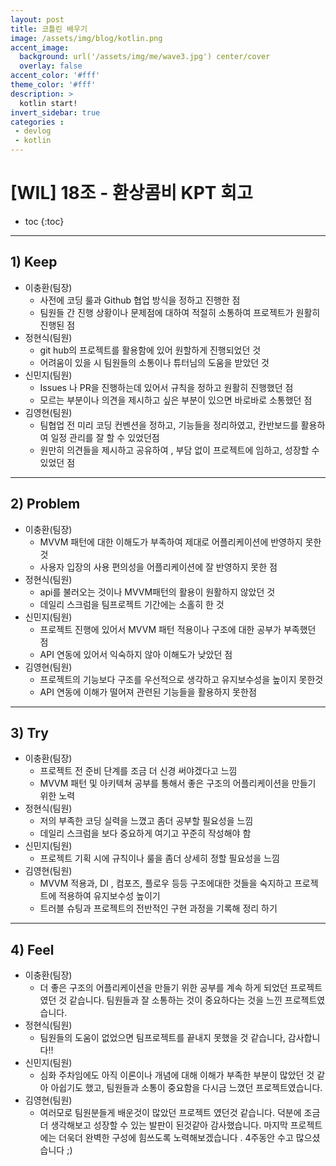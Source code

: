 ```yaml
---
layout: post
title: 코틀린 배우기
image: /assets/img/blog/kotlin.png
accent_image: 
  background: url('/assets/img/me/wave3.jpg') center/cover
  overlay: false
accent_color: '#fff'
theme_color: '#fff'
description: >
  kotlin start!
invert_sidebar: true
categories :
 - devlog	
 - kotlin
---
```


# [WIL] 18조 - 환상콤비 KPT 회고

* toc
{:toc}
---

## **1) Keep**

- 이충환(팀장)
  - 사전에 코딩 룰과 Github 협업 방식을 정하고 진행한 점
  - 팀원들 간 진행 상황이나 문제점에 대하여 적절히 소통하여 프로젝트가 원활히 진행된 점
- 정현식(팀원)
  - git hub의 프로젝트를 활용함에 있어 원할하게 진행되었던 것
  - 어려움이 있을 시 팀원들의 소통이나 튜터님의 도움을 받았던 것
- 신민지(팀원)
  - Issues 나 PR을 진행하는데 있어서 규칙을 정하고 원활히 진행했던 점
  - 모르는 부분이나 의견을 제시하고 싶은 부분이 있으면 바로바로 소통했던 점
- 김영현(팀원)
  - 팀협업 전 미리 코딩 컨벤션을 정하고, 기능들을 정리하였고, 칸반보드를 활용하여 일정 관리를 잘 할 수 있었던점
  - 원만히 의견들을 제시하고 공유하여 , 부담 없이 프로젝트에 임하고, 성장할 수 있었던 점

------

## **2) Problem**

- 이충환(팀장)
  - MVVM 패턴에 대한 이해도가 부족하여 제대로 어플리케이션에 반영하지 못한 것
  - 사용자 입장의 사용 편의성을 어플리케이션에 잘 반영하지 못한 점
- 정현식(팀원)
  - api를 불러오는 것이나 MVVM패턴의 활용이 원활하지 않았던 것
  - 데일리 스크럼을 팀프로젝트 기간에는 소홀히 한 것
- 신민지(팀원)
  - 프로젝트 진행에 있어서 MVVM 패턴 적용이나 구조에 대한 공부가 부족했던 점
  - API 연동에 있어서 익숙하지 않아 이해도가 낮았던 점
- 김영현(팀원)
  - 프로젝트의 기능보다 구조를 우선적으로 생각하고 유지보수성을 높이지 못한것
  - API 연동에 이해가 떨어져 관련된 기능들을 활용하지 못한점

------

## **3) Try**

- 이충환(팀장)
  - 프로젝트 전 준비 단계를 조금 더 신경 써야겠다고 느낌
  - MVVM 패턴 및 아키텍쳐 공부를 통해서 좋은 구조의 어플리케이션을 만들기 위한 노력
- 정현식(팀원)
  - 저의 부족한 코딩 실력을 느꼈고 좀더 공부할 필요성을 느낌
  - 데일리 스크럼을 보다 중요하게 여기고 꾸준히 작성해야 함
- 신민지(팀원)
  - 프로젝트 기획 시에 규칙이나 룰을 좀더 상세히 정할 필요성을 느낌
- 김영현(팀원)
  - MVVM 적용과, DI , 컴포즈, 플로우 등등 구조에대한 것들을 숙지하고 프로젝트에 적용하여 유지보수성 높이기
  - 트러블 슈팅과 프로젝트의 전반적인 구현 과정을 기록해 정리 하기

------

## **4) Feel**

- 이충환(팀장)
  - 더 좋은 구조의 어플리케이션을 만들기 위한 공부를 계속 하게 되었던 프로젝트였던 것 같습니다. 팀원들과 잘 소통하는 것이 중요하다는 것을 느낀 프로젝트였습니다.
- 정현식(팀원)
  - 팀원들의 도움이 없었으면 팀프로젝트를 끝내지 못했을 것 같습니다, 감사합니다!!
- 신민지(팀원)
  - 심화 주차임에도 아직 이론이나 개념에 대해 이해가 부족한 부분이 많았던 것 같아 아쉽기도 했고, 팀원들과 소통이 중요함을 다시금 느꼈던 프로젝트였습니다.
- 김영현(팀원)
  - 여러모로 팀원분들게 배운것이 많았던 프로젝트 였던것 같습니다. 덕분에 조금더 생각해보고 성장할 수 있는 발판이 된것같아 감사했습니다. 마지막  프로젝트에는 더욱더 완벽한 구성에 힘쓰도록 노력해보겠습니다 . 4주동안 수고 많으셨습니다 ;)